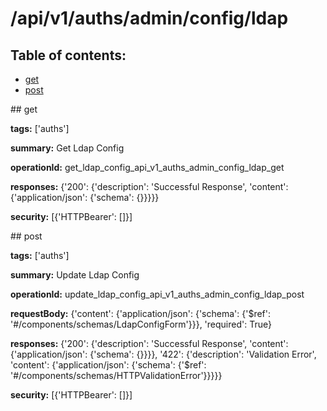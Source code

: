 # /api/v1/auths/admin/config/ldap

## Table of contents:
- [get](#get)
- [post](#post)

<a name="get" />
## get

**tags:** ['auths']

**summary:** Get Ldap Config

**operationId:** get_ldap_config_api_v1_auths_admin_config_ldap_get

**responses:** {'200': {'description': 'Successful Response', 'content': {'application/json': {'schema': {}}}}}

**security:** [{'HTTPBearer': []}]

<a name="post" />
## post

**tags:** ['auths']

**summary:** Update Ldap Config

**operationId:** update_ldap_config_api_v1_auths_admin_config_ldap_post

**requestBody:** {'content': {'application/json': {'schema': {'$ref': '#/components/schemas/LdapConfigForm'}}}, 'required': True}

**responses:** {'200': {'description': 'Successful Response', 'content': {'application/json': {'schema': {}}}}, '422': {'description': 'Validation Error', 'content': {'application/json': {'schema': {'$ref': '#/components/schemas/HTTPValidationError'}}}}}

**security:** [{'HTTPBearer': []}]

